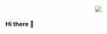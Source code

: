 <div id="header" align="center">
  <img src="https://media.giphy.com/media/CuuSHzuc0O166MRfjt/giphy.gif" widht="100">
</div>

### Hi there 👋

<!--
**stojanovski-stefan/stojanovski-stefan** is a ✨ _special_ ✨ repository because its `README.md` (this file) appears on your GitHub profile.

Here are some ideas to get you started:

- 🔭 I’m currently working on ...
- 🌱 I’m currently learning ...
- 👯 I’m looking to collaborate on ...
- 🤔 I’m looking for help with ...
- 💬 Ask me about ...
- 📫 How to reach me: ...
- 😄 Pronouns: ...
- ⚡ Fun fact: ...
-->
